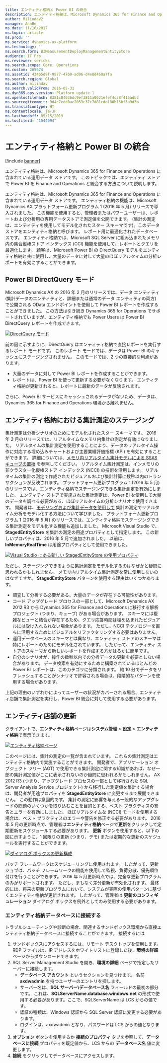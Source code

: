 ```yaml
---
title: エンティティ格納と Power BI の統合
description: エンティティ格納は、Microsoft Dynamics 365 for Finance and Operations に含まれている運用データ ストアです。 このトピックでは、エンティティ ストアで Power BI を Finance and Operations と統合する方法について説明します。
author: MilindaV2
manager: AnnBe
ms.date: 11/16/2017
ms.topic: article
ms.prod: ''
ms.service: dynamics-ax-platform
ms.technology: ''
ms.search.form: BIMeasurementDeployManagementEntityStore
audience: IT Pro
ms.reviewer: sericks
ms.search.scope: Core, Operations
ms.custom: 265974
ms.assetid: 434b5d9f-9877-4769-ad96-d4e8d460a7fa
ms.search.region: Global
ms.author: milindav
ms.search.validFrom: 2016-05-31
ms.dyn365.ops.version: Platform update 1
ms.openlocfilehash: 8381c04636dc9ef3811a0021efef4c58f415adb3
ms.sourcegitcommit: 9d4c7edd0ae2053c37c7d81cdd180b16bf3a9d3b
ms.translationtype: HT
ms.contentlocale: ja-JP
ms.lasthandoff: 05/15/2019
ms.locfileid: "1544994"
---
```

# <a name="power-bi-integration-with-entity-store"></a>エンティティ格納と Power BI の統合

[!include [banner](../includes/banner.md)]

エンティティ格納は、Microsoft Dynamics 365 for Finance and Operations に含まれている運用データ ストアです。 このトピックでは、エンティティ ストアで Power BI を Finance and Operations と統合する方法について説明します。

エンティティ格納は、Microsoft Dynamics 365 for Finance and Operations に含まれている運用データ ストアです。 エンティティ格納の機能は、Microsoft Dynamics AX プラットフォーム更新プログラム 1 (2016 年 5 月) リリースで導入されました。 この機能を使用すると、管理者またはパワーユーザーは、レポートおよび分析用の専用データストアで測定値を公開できます。 (集計の測定は、エンティティを使用してモデル化されたスター スキーマです)。このデータ ストアをエンティティ格納と呼びます。 レポート用に最適化されたデータベースです。 エンティティ格納では、Microsoft SQL Server に組み込まれたメモリ内の集合縦棒ストア インデックス (CCI) 機能を使用して、レポートとクエリを最適化します。 顧客は、Microsoft Power BI の DirectQuery モデルをエンティティ格納と共に使用し、大量のデータに対して大量のほぼリアルタイムの分析レポートを有効にすることができます。

## <a name="power-bi-directquery-mode"></a>Power BI DirectQuery モード
Microsoft Dynamics AX の 2016 年 2 月のリリースでは、データ エンティティ (集計データのエンティティと、詳細または通常のデータ エンティティの両方) で公開される OData エンドポイントを使用して Power BI レポートを作成することができました。 この方法は引き続き Dynamics 365 for Operations でサポートされていますが、エンティティ格納でも Power Users は Power BI DirectQuery レポートを作成できます。

[![DirectQuery モード](./media/entity-store-architecture-1024x587.jpg)](./media/entity-store-architecture.jpg)

前の図に示すように、DirectQuery はエンティティ格納で直接レポートを実行するレポート モードです。 このレポート モードでは、データは Power BI のキャッシュにステージングされません。 このモードでは、2 つの直接的な利点があります。

- 大量のデータに対して Power BI レポートを作成することができます。
- レポートは、Power BI を使って更新する必要がなくなります。 エンティティ格納が更新されると、レポートに最新のデータが反映されます。

さらに、Power BI サービスにキャッシュされるデータがないため、データは、Dynamics 365 for Finance and Operations 環境から離れません。

## <a name="stage-aggregate-measurements-in-entity-store"></a>エンティティ格納における集計測定のステージング
集計測定は分析シナリオのためにモデル化されたスター スキーマです。 2016 年 2 月のリリースでは、リアルタイムなメモリ内集計の測定が有効になりました。 リアルタイムの集計測定を使用することにより、データのリアルタイム操作に対応する埋め込みチャートおよび主要業績評価指標 (KPI) を有効にすることができます。 詳細については、[メモリ内リアルタイム集計モデルによる SSAS キューブの置換](../migration-upgrade/in-memory-real-time-aggregate-models.md) を参照してください。 リアルタイム集計測定は、インメモリの非クラスター化縦棒ストア インデックス (NCCI) の技術を活用します。 リアルタイムの集計の測定で作成されたビジュアルおよび集計計算に数秒以内のトランザクションが反映されます。 プラットフォーム更新プログラム 1 (2016 年 5 月) のリリースでは、エンティティ格納でステージングできる集計測定を有効にしました。 エンティティ ストアで実施された集計測定は、Power BI を使用して大量のデータを調べる必要がある、ほぼリアルタイムの分析シナリオで使用できます。 開発者は、[モデリングおよび集計データを使用して](model-aggregate-data.md) 集計の測定でリアルタイム分析をモデル化する方法について学びました。 プラットフォーム更新プログラム 1 (2016 年 5 月) のリリースでは、エンティティ格納でステージングできる集計測定をモデル化する機能も追加しました。 Microsoft Visual Studio で、**StagedEntityStore** を集計の測定の用途プロパティとして指定します。 この新しいプロパティは、2016 年 5 月で追加されました。 以前は、**InMemoryRealTime** は用途プロパティとして使用できました。

[![Visual Studio にある新しい StagedEntityStore の使用プロパティ](https://msdnshared.blob.core.windows.net/media/2016/06/New-usage-property-in-VS-300x242.png)](https://msdnshared.blob.core.windows.net/media/2016/06/New-usage-property-in-VS.png)

ただし、ステージングできるように集計測定をモデル化するのはなぜかと疑問に思われるかもしれません。 メモリ内リアルタイム集計測定を常に使用しないのはなぜですか。 **StagedEntityStore** パターンを使用する理由はいくつかあります。

- 調査して分析する必要がある、大量のデータが存在する可能性があります。
- コード アップグレード プロセスの一部として、Microsoft Dynamics AX 2012 R3 から Dynamics 365 for Finance and Operations に移行する解析プロジェクト (つまり、キューブ) がある場合があります。 スキーマには複雑なビューと結合が存在するため、クエリ応答時間は埋め込まれたビジュアルには受け入れられない場合があります。 ただし、NCCI テクノロジーを直ちに活用するためにビジュアルをリファクタリングする必要はありません。
- 運用データベースのスキーマとは異なり、エンティティ ストアのスキーマは特にレポートのためにモデル化されています。 したがって、エンティティ ストアのスキーマから新しいレポートを作成する方がはるかに簡単です。
- 自分のシナリオが、操作の数秒以内での分析データの更新を必要としない場合があります。 データ検索を有効にするために構築されているほとんどの Power BI レポートは、このカテゴリに分類されます。 約 10 分でデータをリフレッシュすることがシナリオで許容される場合は、段階的なパターンを使用する場合があります。

上記の理由のいずれかによってユーザーの状況がカバーされる場合、エンティティ店舗で集計測定を実行し、Power BI 統合に対して使用する必要があります。

## <a name="update-entity-store"></a>エンティティ店舗の更新
クライアントで、**エンティティ格納**ページは**システム管理** &gt; **設定** &gt; **エンティティ格納**で表示できます。

[![エンティティ格納ページ](./media/entity-store-form-1024x548.jpg)](./media/entity-store-form.jpg)

このページには、集計の測定の一覧が含まれています。 これらの集計測定はエンティティ格納内で実施することができます。 開発者で、アプリケーション オブジェクト ツリー (AOT) で使用できる集計測定に関する知識があれば、なぜ一部の集計測定値がここに表示されないのか疑問に思われるかもしれません。 AX 2012 R3 (つまり、アップグレード プロセスの一部として移行された SQL Server Analysis Service プロジェクト) から移行した測定値を集計する場合は、開発者が用途プロパティを **StagedEntityStore** に変更するまで展開できません。 この動作は意図的です。 集計の測定に影響を与える一般的なアップグレードの問題のいくつかを取り込むことを目的とする、ベスト プラクティスの警告とエラーを有効にしました。 ほぼリアルタイムな (NCCI) モードを使用する場合は、ベスト プラクティスのエラーや警告を修正する必要があります。 2016 年 5 月の更新時点で、管理者は**エンティティ格納**ページで**更新**をクリックして定期更新をスケジュールする必要があります。 **更新** ボタンを使用すると、以下の図に示すように、1 回限りの更新 (つまり、デモ) または定期的な更新のスケジュールを実行することができます。

[![ダイアログ ボックスの更新構成](./media/retail-cube-refresh-1024x548.jpg)](./media/retail-cube-refresh.jpg)

バッチ フレームワークはスケジューリングに使用されます。 したがって、更新ジョブは、バッチ フレームワークの機能を使用して監視、負荷分散、優先順位付けを行うことができます。 2016 年 5 月更新時点では、完全な更新プログラムのみがサポートされます。 ただし、まもなく差分更新が有効化されます。 最終的には、将来の更新プログラムにおいて、システムが実際の使用パターンに基づくエンティティ格納が更新されます。 したがって、管理者は **更新のコンフィギュレーション** ダイアログ ボックスを例外としてのみ使用する必要があります。

### <a name="connecting-to-the-entity-store-database"></a>エンティティ格納データベースに接続する
トラブルシューティングや診断の場合、関連するサンドボックス環境から直接エンティティ格納データベースに接続することができます。  接続するには

1. サンドボックスにアクセスするには、リモート デスクトップを使用します。  RDP ファイルは、IP アドレスをホワイトリストに登録した後、**環境の詳細** ページからダウンロードできます。
2. SQL Server Management Studio を開き、**環境の詳細** ページで指定したサーバーに接続します。  
    * **データベース アカウント** というセクションを見つけます。  名前 **axdwadmin** を持つユーザーのエントリを探します。  
    * サーバー名は、**SQL サーバー\データベース名** フィールドの最初の部分です。  これは、**SQLServerName.database.windows.net** の形式で使用する必要があります。ここで、SQLServerName は LCS からの値です。
    * 認証の種類は、Windows 認証から SQL Server 認証に変更する必要があります。
    * ログインは、axdwadmin となり、パスワードは LCS からの値となります。
3. **オプション** ボタンを使用するか **接続のプロパティ** タブを参照して、**データベースに接続** プロパティを既定値から、LCS からの **データベース名** 値に変更します。
4. **接続** をクリックしてデータベースにアクセスします。
